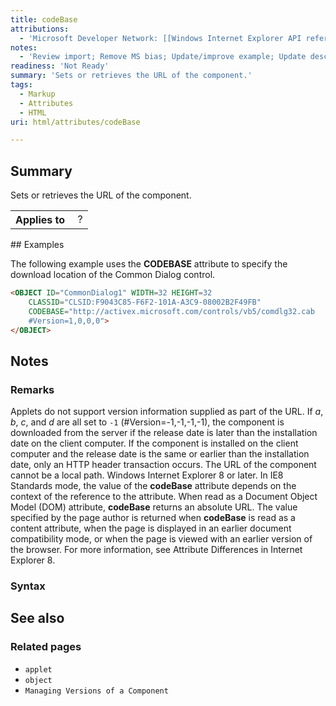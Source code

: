 ```yaml
---
title: codeBase
attributions:
  - 'Microsoft Developer Network: [[Windows Internet Explorer API reference](http://msdn.microsoft.com/en-us/library/ie/hh828809%28v=vs.85%29.aspx) Article]'
notes:
  - 'Review import; Remove MS bias; Update/improve example; Update descriptions; Fix lists & compatibility info'
readiness: 'Not Ready'
summary: 'Sets or retrieves the URL of the component.'
tags:
  - Markup
  - Attributes
  - HTML
uri: html/attributes/codeBase

---
```

## Summary

Sets or retrieves the URL of the component.

<table class="wikitable">
<tr>
<th>
Applies to

</th>
<td>
 ?

</td>
</tr>
</table>
## Examples

The following example uses the **CODEBASE** attribute to specify the download location of the Common Dialog control.

``` html
<OBJECT ID="CommonDialog1" WIDTH=32 HEIGHT=32
    CLASSID="CLSID:F9043C85-F6F2-101A-A3C9-08002B2F49FB"
    CODEBASE="http://activex.microsoft.com/controls/vb5/comdlg32.cab
    #Version=1,0,0,0">
</OBJECT>
```

## Notes

### Remarks

Applets do not support version information supplied as part of the URL. If *a*, *b*, *c*, and *d* are all set to `-1` (\#Version=-1,-1,-1,-1), the component is downloaded from the server if the release date is later than the installation date on the client computer. If the component is installed on the client computer and the release date is the same or earlier than the installation date, only an HTTP header transaction occurs. The URL of the component cannot be a local path. Windows Internet Explorer 8 or later. In IE8 Standards mode, the value of the **codeBase** attribute depends on the context of the reference to the attribute. When read as a Document Object Model (DOM) attribute, **codeBase** returns an absolute URL. The value specified by the page author is returned when **codeBase** is read as a content attribute, when the page is displayed in an earlier document compatibility mode, or when the page is viewed with an earlier version of the browser. For more information, see Attribute Differences in Internet Explorer 8.

### Syntax

## See also

### Related pages

-   `applet`
-   `object`
-   `Managing Versions of a Component`
